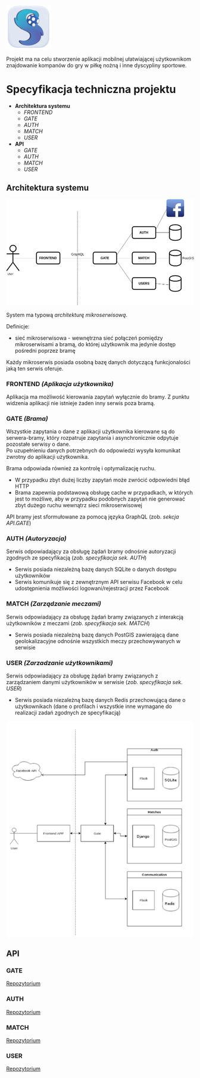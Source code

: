 ![Squad logo](https://github.com/kkanska/squad/blob/master/static/squad_logo.png)

Projekt ma na celu stworzenie aplikacji mobilnej ułatwiającej użytkownikom znajdowanie kompanów do gry w piłkę nożną i inne dyscypliny sportowe.

# Specyfikacja techniczna projektu

* **Architektura systemu**
  * *FRONTEND*
  * *GATE*
  * *AUTH*
  * *MATCH*
  * *USER*
* **API**
  * *GATE*
  * *AUTH*
  * *MATCH*
  * *USER*

## Architektura systemu

![Components diagram](https://github.com/kkanska/squad/blob/master/static/architektura.png)

System ma typową *architekturę mikroserwisową*.

Definicje:
  * sieć mikroserwisowa - wewnętrzna sieć połączeń pomiędzy mikroserwisami a bramą, do której użytkownik ma jedynie dostęp pośredni poprzez bramę

Każdy mikroserwis posiada osobną bazę danych dotyczącą funkcjonalości jaką ten serwis oferuje.

### FRONTEND *(Aplikacja użytkownika)*

Aplikacja ma możliwość kierowania zapytań wyłącznie do bramy. Z punktu widzenia aplikacji nie istnieje żaden inny serwis poza bramą.

### GATE *(Brama)*

Wszystkie zapytania o dane z aplikacji użytkownika kierowane są do serwera-bramy, który rozpatruje zapytania i asynchronicznie odpytuje pozostałe serwisy o dane.<br>
Po uzupełnieniu danych potrzebnych do odpowiedzi wysyła komunikat zwrotny do aplikacji użytkownika.

Brama odpowiada również za kontrolę i optymalizację ruchu.

 * W przypadku zbyt dużej liczby zapytań może zwrócić odpowiedni błąd HTTP
 * Brama zapewnia podstawową obsługę cache w przypadkach, w których jest to możliwe, aby w przypadku podobnych zapytań nie generować zbyt dużego ruchu wewnątrz sieci mikroserwisowej

API bramy jest sformułowane za pomocą języka GraphQL (zob. *sekcja API.GATE*)

### AUTH *(Autoryzacja)*

Serwis odpowiadający za obsługę żądań bramy odnośnie autoryzacji zgodnych ze specyfikacją (*zob. specyfikacja sek. AUTH*)

* Serwis posiada niezależną bazę danych SQLite o danych dostępu użytkowników
* Serwis komunikuje się z zewnętrznym API serwisu Facebook w celu udostępnienia możliwości logowani/rejestracji przez Facebook

### MATCH *(Zarządzanie meczami)*

Serwis odpowiadający za obsługę żądań bramy związanych z interakcją użytkowników z meczami (*zob. specyfikacja sek. MATCH*)

* Serwis posiada niezależną bazę danych PostGIS zawierającą dane geolokalizacyjne odnośnie wszystkich meczy przechowywanych w serwisie

### USER *(Zarzadzanie użytkownikami)*

Serwis odpowiadający za obsługę żądań bramy związanych z zarządzaniem danymi użytkowników w serwisie (*zob. specyfikacja sek. USER*)

* Serwis posiada niezależną bazę danych Redis przechowującą dane o użytkownikach (dane o profilach i wszystkie inne wymagane do realizacji zadań zgodnych ze specyfikacją)

![Detailed components diagram](https://github.com/kkanska/squad/blob/master/static/architektura_detale.png)


## API

### GATE
[Repozytorium](https://github.com/kkanska/squad/tree/master/gate_service/README.md)

### AUTH
[Repozytorium](https://github.com/kkanska/squad/tree/master/auth_service/README.md)

### MATCH
[Repozytorium](https://github.com/kkanska/squad/tree/master/matches_service/README.md)

### USER
[Repozytorium](https://github.com/kkanska/squad/tree/master/users_service/README.md)

